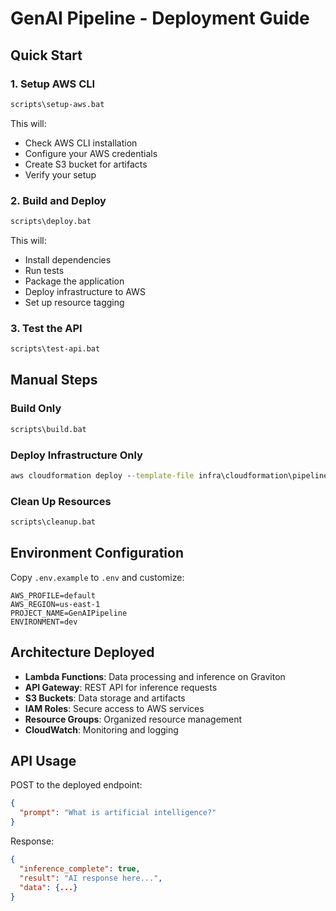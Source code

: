 # GenAI Pipeline - Deployment Guide

## Quick Start

### 1. Setup AWS CLI
```cmd
scripts\setup-aws.bat
```
This will:
- Check AWS CLI installation
- Configure your AWS credentials
- Create S3 bucket for artifacts
- Verify your setup

### 2. Build and Deploy
```cmd
scripts\deploy.bat
```
This will:
- Install dependencies
- Run tests
- Package the application
- Deploy infrastructure to AWS
- Set up resource tagging

### 3. Test the API
```cmd
scripts\test-api.bat
```

## Manual Steps

### Build Only
```cmd
scripts\build.bat
```

### Deploy Infrastructure Only
```cmd
aws cloudformation deploy --template-file infra\cloudformation\pipeline.yaml --stack-name GenAIPipelineStack --capabilities CAPABILITY_IAM
```

### Clean Up Resources
```cmd
scripts\cleanup.bat
```

## Environment Configuration

Copy `.env.example` to `.env` and customize:
```
AWS_PROFILE=default
AWS_REGION=us-east-1
PROJECT_NAME=GenAIPipeline
ENVIRONMENT=dev
```

## Architecture Deployed

- **Lambda Functions**: Data processing and inference on Graviton
- **API Gateway**: REST API for inference requests
- **S3 Buckets**: Data storage and artifacts
- **IAM Roles**: Secure access to AWS services
- **Resource Groups**: Organized resource management
- **CloudWatch**: Monitoring and logging

## API Usage

POST to the deployed endpoint:
```json
{
  "prompt": "What is artificial intelligence?"
}
```

Response:
```json
{
  "inference_complete": true,
  "result": "AI response here...",
  "data": {...}
}
```